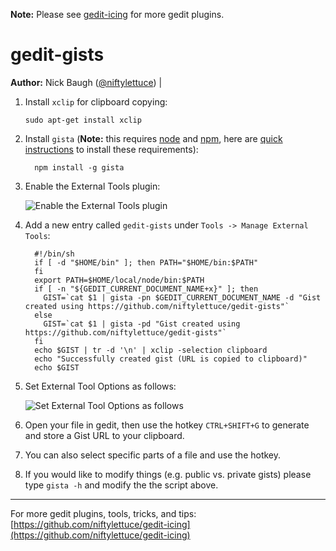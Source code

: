 **Note:** Please see [gedit-icing](http://github.com/niftylettuce/gedit-icing) for more gedit plugins.

# gedit-gists

 **Author:** Nick Baugh ([@niftylettuce](http://twitter.com/#!/niftylettuce)) |

 1. Install `xclip` for clipboard copying:

        sudo apt-get install xclip

 2. Install `gista`
 (**Note:** this requires [node](https://github.com/joyent/node) and
 [npm](https://github.com/isaacs/npm), here are [quick instructions](https://gist.github.com/579814) to install these requirements):

          npm install -g gista

 3. Enable the External Tools plugin:

    ![Enable the External Tools plugin](http://i.imgur.com/HuOOy.png)

 4. Add a new entry called `gedit-gists` under `Tools -> Manage External Tools`:

          #!/bin/sh
          if [ -d "$HOME/bin" ]; then PATH="$HOME/bin:$PATH"
          fi
          export PATH=$HOME/local/node/bin:$PATH
          if [ -n "${GEDIT_CURRENT_DOCUMENT_NAME+x}" ]; then
            GIST=`cat $1 | gista -pn $GEDIT_CURRENT_DOCUMENT_NAME -d "Gist created using https://github.com/niftylettuce/gedit-gists"`
          else
            GIST=`cat $1 | gista -pd "Gist created using https://github.com/niftylettuce/gedit-gists"`
          fi
          echo $GIST | tr -d '\n' | xclip -selection clipboard
          echo "Successfully created gist (URL is copied to clipboard)"
          echo $GIST

 5. Set External Tool Options as follows:

    ![Set External Tool Options as follows](http://i.imgur.com/yqurh.png)

 6. Open your file in gedit, then use the hotkey `CTRL+SHIFT+G` to generate and store a Gist URL to your clipboard.

 7. You can also select specific parts of a file and use the hotkey.

 8. If you would like to modify things (e.g. public vs. private gists) please type `gista -h` and modify the the script above.

 ---

For more gedit plugins, tools, tricks, and tips: [https://github.com/niftylettuce/gedit-icing](https://github.com/niftylettuce/gedit-icing)
